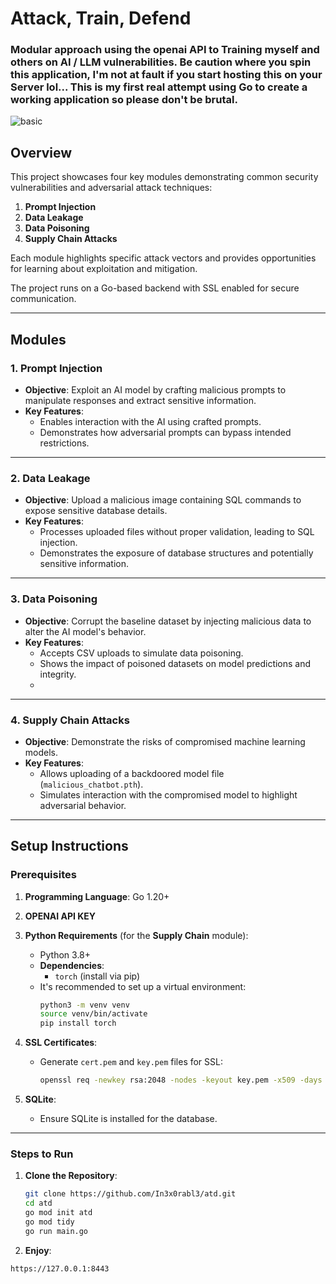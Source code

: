 # Attack, Train, Defend

### Modular approach using the openai API to Training myself and others on AI / LLM vulnerabilities. Be caution where you spin this application, I'm not at fault if you start hosting this on your Server lol... This is my first real attempt using Go to create a working application so please don't be brutal.


![basic](https://github.com/user-attachments/assets/36a36ce7-99df-41d4-a1c1-b8b9e571a841)

## **Overview**

This project showcases four key modules demonstrating common security vulnerabilities and adversarial attack techniques:

1. **Prompt Injection**
2. **Data Leakage**
3. **Data Poisoning**
4. **Supply Chain Attacks**

Each module highlights specific attack vectors and provides opportunities for learning about exploitation and mitigation.

The project runs on a Go-based backend with SSL enabled for secure communication.

---

## Modules

### **1. Prompt Injection**

- **Objective**: Exploit an AI model by crafting malicious prompts to manipulate responses and extract sensitive information.
- **Key Features**:
  - Enables interaction with the AI using crafted prompts.
  - Demonstrates how adversarial prompts can bypass intended restrictions.


---

### **2. Data Leakage**

- **Objective**: Upload a malicious image containing SQL commands to expose sensitive database details.
- **Key Features**:
  - Processes uploaded files without proper validation, leading to SQL injection.
  - Demonstrates the exposure of database structures and potentially sensitive information.

---

### **3. Data Poisoning**

- **Objective**: Corrupt the baseline dataset by injecting malicious data to alter the AI model's behavior.
- **Key Features**:
  - Accepts CSV uploads to simulate data poisoning.
  - Shows the impact of poisoned datasets on model predictions and integrity.
  - 
---

### **4. Supply Chain Attacks**

- **Objective**: Demonstrate the risks of compromised machine learning models.
- **Key Features**:
  - Allows uploading of a backdoored model file (`malicious_chatbot.pth`).
  - Simulates interaction with the compromised model to highlight adversarial behavior.

---

## **Setup Instructions**

### **Prerequisites**

1. **Programming Language**: Go 1.20+
2. **OPENAI API KEY**
3. **Python Requirements** (for the **Supply Chain** module):
   - Python 3.8+
   - **Dependencies**:
     - `torch` (install via pip)
   - It's recommended to set up a virtual environment:
     ```bash
     python3 -m venv venv
     source venv/bin/activate
     pip install torch
     ```

4. **SSL Certificates**:
   - Generate `cert.pem` and `key.pem` files for SSL:
     ```bash
     openssl req -newkey rsa:2048 -nodes -keyout key.pem -x509 -days 365 -out cert.pem
     ```

5. **SQLite**:
   - Ensure SQLite is installed for the database.

---

### **Steps to Run**

1. **Clone the Repository**:
   ```bash
   git clone https://github.com/In3x0rabl3/atd.git
   cd atd
   go mod init atd
   go mod tidy
   go run main.go
   
2. **Enjoy**:   
```bash
https://127.0.0.1:8443
